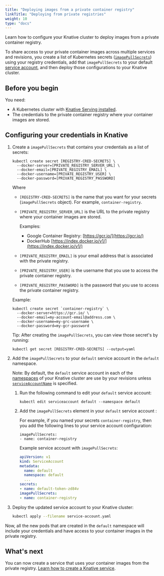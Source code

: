 ```yaml
---
title: "Deploying images from a private container registry"
linkTitle: "Deploying from private registries"
weight: 10
type: "docs"
---
```


Learn how to configure your Knative cluster to deploy images from a private 
container registry.

To share access to your private container images across multiple services and 
revisions, you create a list of Kubernetes secrets
([`imagePullSecrets`](https://kubernetes.io/docs/reference/generated/kubernetes-api/v1.16/#pod-v1-core))
using your registry credentials, add that `imagePullSecrets` to your default
[service account](https://kubernetes.io/docs/tasks/configure-pod-container/configure-service-account/),
and then deploy those configurations to your Knative cluster.

## Before you begin

You need:

- A Kubernetes cluster with [Knative Serving installed](../../install/README.md).
- The credentials to the private container registry where your container images are stored.

## Configuring your credentials in Knative

1. Create a `imagePullSecrets` that contains your credentials as a list of secrets:

    ```shell
    kubectl create secret [REGISTRY-CRED-SECRETS] \
      --docker-server=[PRIVATE_REGISTRY_SERVER_URL] \
      --docker-email=[PRIVATE_REGISTRY_EMAIL] \
      --docker-username=[PRIVATE_REGISTRY_USER] \
      --docker-password=[PRIVATE_REGISTRY_PASSWORD]
    ```

    Where
    - `[REGISTRY-CRED-SECRETS]` is the name that you want for your secrets
      (`imagePullSecrets` object). For example, `container-registry`.

    - `[PRIVATE_REGISTRY_SERVER_URL]` is the URL to the private
      registry where your container images are stored. 

       Examples:
       - Google Container Registry: [https://gcr.io/](https://gcr.io/)
       - DockerHub [https://index.docker.io/v1/](https://index.docker.io/v1/)

    * `[PRIVATE_REGISTRY_EMAIL]` is your email address that is associated with
      the private registry.

    * `[PRIVATE_REGISTRY_USER]` is the username that you use to access the
      private container registry.

    * `[PRIVATE_REGISTRY_PASSWORD]` is the password that you use to access
      the private container registry.
    
     Example:
     
    ```shell
    kubectl create secret `container-registry` \
      --docker-server=https://gcr.io/ \
      --docker-email=my-account-email@address.com \
      --docker-username=my-grc-username \
      --docker-password=my-gcr-password
    ```
     
    Tip: After creating the `imagePullSecrets`, you can view those secret's by running:
    
    ```shell
    kubectl get secret [REGISTRY-CRED-SECRETS] --output=yaml
    ```

1. Add the `imagePullSecrets` to your `default` service account in the
   `default` namespace.
   
    Note: By default, the `default` service account in each of the 
    [namespaces](https://kubernetes.io/docs/concepts/overview/working-with-objects/namespaces/) 
    of your Knative cluster are use by your revisions unless 
    [`serviceAccountName`](../spec/knative-api-specification-1.0.md) is specified.

   1. Run the following command to edit your `default` service account:
   
       ```shell
       kubectl edit serviceaccount default --namespace default
       ```

   1. Add the `imagePullSecrets` element in your `default` service account :

       For example, if you named your secrets `container-registry`, then you
       add the following lines to your service account configuration:

       ```
       imagePullSecrets:
       - name: container-registry
       ```

      Example service account with `imagePullSecrets`:
       
       ```yaml
       apiVersion: v1
       kind: ServiceAccount
       metadata:
         name: default
         namespace: default
         ...
       secrets:
       - name: default-token-zd84v
       imagePullSecrets:
       - name: container-registry
       ```

1. Deploy the updated service account to your Knative cluster:

    ```bash
   kubectl apply --filename service-account.yaml
   ```

Now, all the new pods that are created in the `default` namespace will include
your credentials and have access to your container images in the private registry.

## What's next

You can now create a service that uses your container images from the private registry. 
[Learn how to create a Knative service](../getting-started-knative-app.md).
